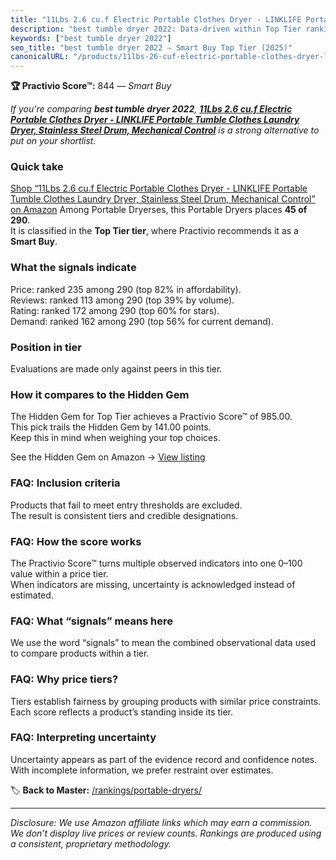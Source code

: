 ```yaml
---
title: "11Lbs 2.6 cu.f Electric Portable Clothes Dryer - LINKLIFE Portable Tumble Clothes Laundry Dryer, Stainless Steel Drum, Mechanical Control"
description: "best tumble dryer 2022: Data-driven within Top Tier ranking using the Practivio Score™. Positioned by quality, value, demand, findability, momentum."
keywords: ["best tumble dryer 2022"]
seo_title: "best tumble dryer 2022 — Smart Buy Top Tier (2025)"
canonicalURL: "/products/11lbs-26-cuf-electric-portable-clothes-dryer-linklife-portable-tumble-clothes-laundry-dryer-stainless-steel-drum-mechanical-control-B099F4VSNL/"
---
```


**🏆 Practivio Score™:** 844 — _Smart Buy_


*If you're comparing **best tumble dryer 2022**, **[11Lbs 2.6 cu.f Electric Portable Clothes Dryer - LINKLIFE Portable Tumble Clothes Laundry Dryer, Stainless Steel Drum, Mechanical Control](https://www.amazon.com/dp/B099F4VSNL?tag=practivio-20)** is a strong alternative to put on your shortlist.*
### Quick take
[Shop “11Lbs 2.6 cu.f Electric Portable Clothes Dryer - LINKLIFE Portable Tumble Clothes Laundry Dryer, Stainless Steel Drum, Mechanical Control” on Amazon](https://www.amazon.com/dp/B099F4VSNL?tag=practivio-20)
Among Portable Dryerses, this Portable Dryers places **45 of 290**.  
It is classified in the **Top Tier tier**, where Practivio recommends it as a **Smart Buy**.

### What the signals indicate
Price: ranked 235 among 290 (top 82% in affordability).  
Reviews: ranked 113 among 290 (top 39% by volume).  
Rating: ranked 172 among 290 (top 60% for stars).  
Demand: ranked 162 among 290 (top 56% for current demand).

### Position in tier
Evaluations are made only against peers in this tier.

### How it compares to the Hidden Gem
The Hidden Gem for Top Tier achieves a Practivio Score™ of 985.00.  
This pick trails the Hidden Gem by 141.00 points.  
Keep this in mind when weighing your top choices.  

See the Hidden Gem on Amazon → [View listing](https://www.amazon.com/dp/B0799Q45TT?tag=practivio-20)

### FAQ: Inclusion criteria
Products that fail to meet entry thresholds are excluded.  
The result is consistent tiers and credible designations.

### FAQ: How the score works
The Practivio Score™ turns multiple observed indicators into one 0–100 value within a price tier.  
When indicators are missing, uncertainty is acknowledged instead of estimated.

### FAQ: What “signals” means here
We use the word “signals” to mean the combined observational data used to compare products within a tier.

### FAQ: Why price tiers?
Tiers establish fairness by grouping products with similar price constraints.  
Each score reflects a product’s standing inside its tier.

### FAQ: Interpreting uncertainty
Uncertainty appears as part of the evidence record and confidence notes.  
With incomplete information, we prefer restraint over estimates.


🏷️ **Back to Master:** [/rankings/portable-dryers/](/rankings/portable-dryers/)

---
_Disclosure: We use Amazon affiliate links which may earn a commission. We don’t display live prices or review counts. Rankings are produced using a consistent, proprietary methodology._

